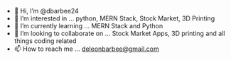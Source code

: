 - 👋 Hi, I’m @dbarbee24
- 👀 I’m interested in ... python, MERN Stack, Stock Market, 3D Printing
- 🌱 I’m currently learning ... MERN Stack and Python
- 💞️ I’m looking to collaborate on ... Stock Market Apps, 3D printing and all things coding related 
- 📫 How to reach me ... deleonbarbee@gmail.com

<!---
dbarbee24/dbarbee24 is a ✨ special ✨ repository because its `README.md` (this file) appears on your GitHub profile.
You can click the Preview link to take a look at your changes.
--->
